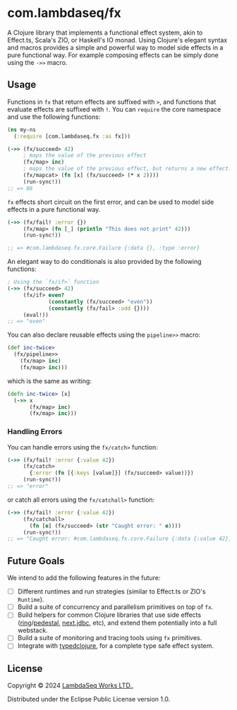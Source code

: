 # com.lambdaseq/fx

A Clojure library that implements a functional effect system, akin to Effect.ts, Scala's ZIO, or Haskell's IO monad.
Using Clojure's elegant syntax and macros provides a simple and powerful way to model side effects in a pure functional
way.
For example composing effects can be simply done using the `->>` macro.

## Usage

Functions in `fx` that return effects are suffixed with `>`, and functions that evaluate effects are suffixed with `!`.
You can `require` the core namespace and use the following functions:

```clojure
(ns my-ns
  (:require [com.lambdaseq.fx :as fx]))

(->> (fx/succeed> 42)
     ; maps the value of the previous effect
     (fx/map> inc)
     ; maps the value of the previous effect, but returns a new effect.
     (fx/mapcat> (fn [x] (fx/succeed> (* x 2))))
     (run-sync!))
;; => 86
```

`fx` effects short circuit on the first error, and can be used to model side effects in a pure functional way.

```clojure
(->> (fx/fail! :error {})
     (fx/map> (fn [_] (println "This does not print" 42)))
     (run-sync!))

;; => #com.lambdaseq.fx.core.Failure {:data {}, :type :error}
```

An elegant way to do conditionals is also provided by the following functions:

```clojure
; Using the `fx/if>` function
(->> (fx/succeed> 42)
     (fx/if> even?
             (constantly (fx/succeed> "even"))
             (constantly (fx/fail> :odd {})))
     (eval!))
;; => "even"
```

You can also declare reusable effects using the `pipeline>>` macro:

```clojure
(def inc-twice>
  (fx/pipeline>>
    (fx/map> inc)
    (fx/map> inc)))
```

which is the same as writing:

```clojure
(defn inc-twice> [x]
  (->> x
       (fx/map> inc)
       (fx/map> inc)))
```

### Handling Errors

You can handle errors using the `fx/catch>` function:

```clojure
(->> (fx/fail! :error {:value 42})
     (fx/catch>
       {:error (fn [{:keys [value]}] (fx/succeed> value))})
     (run-sync!))
;; => "error"
```

or catch all errors using the `fx/catchall>` function:

```clojure
(->> (fx/fail! :error {:value 42})
     (fx/catchall>
       (fn [e] (fx/succeed> (str "Caught error: " e))))
     (run-sync!))
;; => "Caught error: #com.lambdaseq.fx.core.Failure {:data {:value 42}, :type :error}"
```

## Future Goals

We intend to add the following features in the future:

- [ ] Different runtimes and run strategies (similar to Effect.ts or ZIO's `Runtime`).
- [ ] Build a suite of concurrency and parallelism primitives on top of `fx`.
- [ ] Build helpers for common Clojure libraries that use side
  effects ([ring](https://github.com/ring-clojure/ring)/[pedestal](https://github.com/pedestal/pedestal), [next.jdbc](https://github.com/seancorfield/next-jdbc),
  etc), and extend them potentially into a full webstack.
- [ ] Build a suite of monitoring and tracing tools using `fx` primitives.
- [ ] Integrate with [typedclojure](https://typedclojure.org/), for a complete type safe effect system.

## License

Copyright © 2024 [LambdaSeq Works LTD.](lambdaseq.com),

Distributed under the Eclipse Public License version 1.0.
